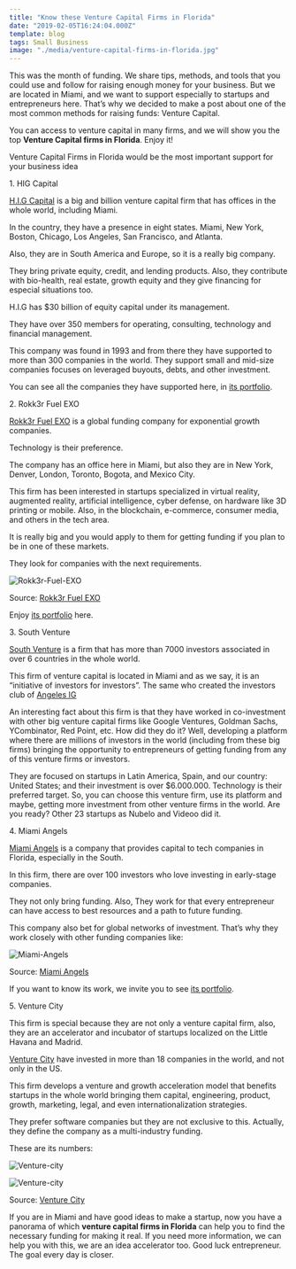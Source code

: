```yaml
---
title: "Know these Venture Capital Firms in Florida"
date: "2019-02-05T16:24:04.000Z"
template: blog
tags: Small Business
image: "./media/venture-capital-firms-in-florida.jpg"
---
```


This was the month of funding. We share tips, methods, and tools that you could use and follow for raising enough money for your business. But we are located in Miami, and we want to support especially to startups and entrepreneurs here. That’s why we decided to make a post about one of the most common methods for raising funds: Venture Capital.

You can access to venture capital in many firms, and we will show you the top **Venture Capital firms in Florida**. Enjoy it! 


<title-2>Venture Capital Firms in Florida would be the most important support for your business idea</title-2>

<title-3>1. HIG Capital</title-3>

[H.I.G Capital](https://higcapital.com/) is a big and billion venture capital firm that has offices in the whole world, including Miami. 

In the country, they have a presence in eight states. Miami, New York, Boston, Chicago, Los Angeles, San Francisco, and Atlanta. 

Also, they are in South America and Europe, so it is a really big company. 

They bring private equity, credit, and lending products. Also, they contribute with bio-health, real estate, growth equity and they give financing for especial situations too. 

H.I.G has $30 billion of equity capital under its management. 

They have over 350 members for operating, consulting, technology and financial management. 

This company was found in 1993 and from there they have supported to more than 300 companies in the world. They support small and mid-size companies focuses on leveraged buyouts, debts, and other investment. 

You can see all the companies they have supported here, in [its portfolio](https://higcapital.com/portfolio/sector).

<title-3>2. Rokk3r Fuel EXO</title-3>

[Rokk3r Fuel EXO](https://www.rokk3rfuel.com/) is a global funding company for exponential growth companies. 

Technology is their preference. 

The company has an office here in Miami, but also they are in New York, Denver, London, Toronto, Bogota, and Mexico City. 

This firm has been interested in startups specialized in virtual reality, augmented reality, artificial intelligence, cyber defense, on hardware like 3D printing or mobile. Also, in the blockchain, e-commerce, consumer media, and others in the tech area. 

It is really big and you would apply to them for getting funding if you plan to be in one of these markets. 

They look for companies with the next requirements.

![Rokk3r-Fuel-EXO](./media/1.JPG)

Source: [Rokk3r Fuel EXO](https://www.rokk3rfuel.com/)

Enjoy [its portfolio](https://www.rokk3rfuel.com/portfolio/) here. 

<title-3>3. South Venture</title-3>

[South Venture](https://sthventures.com/about) is a firm that has more than 7000 investors associated in over 6 countries in the whole world. 

This firm of venture capital is located in Miami and as we say, it is an “initiative of investors for investors”. The same who created the investors club of [Angeles IG](https://www.igangels.com/)

An interesting fact about this firm is that they have worked in co-investment with other big venture capital firms like Google Ventures, Goldman Sachs, YCombinator, Red Point, etc. How did they do it? Well, developing a platform where there are millions of investors in the world (including from these big firms) bringing the opportunity to entrepreneurs of getting funding from any of this venture firms or investors. 

They are focused on startups in Latin America, Spain, and our country: United States; and their investment is over $6.000.000. Technology is their preferred target. So, you can choose this venture firm, use its platform and maybe, getting more investment from other venture firms in the world. Are you ready? Other 23 startups as Nubelo and Videoo did it.

<title-3>4. Miami Angels</title-3>

[Miami Angels](https://www.miamiangels.vc/home) is a company that provides capital to tech companies in Florida, especially in the South.

In this firm, there are over 100 investors who love investing in early-stage companies.

They not only bring funding. Also, They work for that every entrepreneur can have access to best resources and a path to future funding. 

This company also bet for global networks of investment. That’s why they work closely with other funding companies like:

![Miami-Angels](media/3.JPG)

Source: [Miami Angels](https://www.miamiangels.vc/home)

If you want to know its work, we invite you to see [its portfolio](https://www.miamiangels.vc/portfolio).

<title-3>5. Venture City</title-3>

This firm is special because they are not only a venture capital firm, also, they are an accelerator and incubator of startups localized on the Little Havana and Madrid.

[Venture City](https://theventure.city/) have invested in more than 18 companies in the world, and not only in the US.

This firm develops a venture and growth acceleration model that benefits startups in the whole world bringing them capital, engineering, product, growth, marketing, legal, and even internationalization strategies. 

They prefer software companies but they are not exclusive to this. Actually, they define the company as a multi-industry funding. 

These are its numbers:

![Venture-city](media/2.JPG)

![Venture-city](media/4.JPG)

Source: [Venture City](https://theventure.city/)

If you are in Miami and have good ideas to make a startup, now you have a panorama of which **venture capital firms in Florida** can help you to find the necessary funding for making it real. If you need more information, we can help you with this, we are an idea accelerator too. Good luck entrepreneur. The goal every day is closer.

